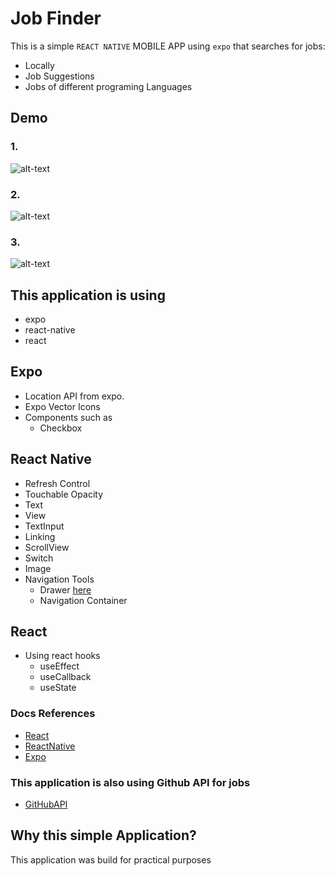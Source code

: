 # Job Finder

This is a simple `REACT NATIVE` MOBILE APP using `expo` that searches for jobs:

- Locally
- Job Suggestions
- Jobs of different programing Languages

## Demo

### 1.

![alt-text](https://github.com/CrispenGari/job-finder-mobile-app/blob/main/Screenshot_20210127-211210_Expo.jpg)

### 2.

![alt-text](https://github.com/CrispenGari/job-finder-mobile-app/blob/main/Screenshot_20210127-211214_Expo.jpg)

### 3.

![alt-text](https://github.com/CrispenGari/job-finder-mobile-app/blob/main/Screenshot_20210127-211226_Expo.jpg)

## This application is using

- expo
- react-native
- react

## Expo

- Location API from expo.
- Expo Vector Icons
- Components such as
  - Checkbox

## React Native

- Refresh Control
- Touchable Opacity
- Text
- View
- TextInput
- Linking
- ScrollView
- Switch
- Image
- Navigation Tools
  - Drawer [here](https://reactnavigation.org/docs/drawer-navigator/)
  - Navigation Container

## React

- Using react hooks
  - useEffect
  - useCallback
  - useState

### Docs References

- [React](https://reactjs.org/docs/getting-started.html)
- [ReactNative](https://reactnative.dev/docs/components-and-apis)
- [Expo](https://docs.expo.io/)

### This application is also using Github API for jobs

- [GitHubAPI](https://jobs.github.com/positions.json?description=java&full_time=true&location=usa)

## Why this simple Application?

This application was build for practical purposes
